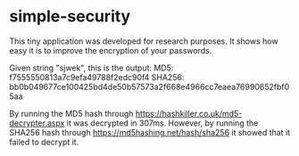 # simple-security
This tiny application was developed for research purposes. It shows how easy it is to improve the encryption of your passwords.

Given string "sjwek", this is the output:
MD5: f7555550813a7c9efa49788f2edc90f4
SHA256: bb0b049677ce100425bd4de50b57573a2f668e4966cc7eaea76990652fbf05aa

By running the MD5 hash through https://hashkiller.co.uk/md5-decrypter.aspx it was decrypted in 307ms. However, by running the SHA256 hash 
through https://md5hashing.net/hash/sha256 it showed that it failed to decrypt it.
